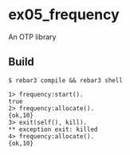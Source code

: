 ex05_frequency
=====

An OTP library

Build
-----

    $ rebar3 compile && rebar3 shell
	
```
1> frequency:start().
true
2> frequency:allocate().
{ok,10}
3> exit(self(), kill).
** exception exit: killed
4> frequency:allocate().
{ok,10}
```

